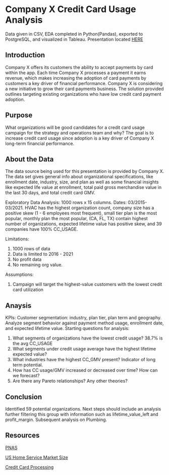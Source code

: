 # Company X Credit Card Usage Analysis
Data given in CSV, EDA completed in Python(Pandas), exported to PostgreSQL, and visualized in Tableau. 
Presentation located [HERE](https://github.com/josephmsmith/Company-X-CC-Usage-Analysis/blob/main/Fintech%20Service%20Company%20-%20CC%20USAGE%20ANALYSIS%20-%20Case%20Study.pdf)

## Introduction
Company X offers its customers the ability to accept payments by card within the app. 
Each time Company X processes a payment it earns revenue, which makes increasing the adoption of card payments by customers a key driver of financial performance. 
Company X is considering a new initiative to grow their card payments business. 
The solution provided outlines targeting existing organizations who have low credit card payment adoption.

## Purpose 
What organizations will be good candidates for a credit card usage campaign for the strategy and operations team and why? 
The goal is to increase credit card usage since adoption is a key driver of Company X long-term financial performance. 

## About the Data
The data source being used for this presentation is provided by Company X. The data set gives general info about organizational specifications, like enrollment date, industry, size, and plan as well as some financial insights like expected life value at enrollment, total paid gross merchandise value in the last 30 days, and total credit card GMV. 

Exploratory Data Analysis:
1000 rows x 15 columns. Dates: 03/2015-03/2021. HVAC has the highest organization count, company size has a positive skew (1 - 6 employees most frequent), small tier plan is the most popular, monthly plan the most popular, (CA, FL, TX) contain highest number of organizations, expected lifetime value has positive skew, and 39 companies have 100% CC_USAGE.

Limitations: 
1. 1000 rows of data
2. Data is limited to 2016 - 2021
3. No profit data
4. No remaining org value.

Assumptions: 
1. Campaign will target the highest-value customers with the lowest credit card utilization

## Anaysis
KPIs: Customer segmentation: industry, plan tier, plan term and geography. Analyze segment behavior against  payment method usage, enrollment date, and expected lifetime value. 
Starting questions for analysis:  
1. What segments of organizations have the lowest credit usage? 38.7% is the avg CC_USAGE
2. What segments under credit usage average have the highest lifetime expected value?
3. What industries have the highest CC_GMV present? Indicator of long term potential.
4. How has CC usage/GMV increased or decreased over time? How can we forecast?
5. Are there any Pareto relationships? Any other theories?

## Conclusion
Identified 59 potential organizations. Next steps should include an analysis further filtering this group with information such as lifetime_value_left and profit_margin. Subsequent analysis on Plumbing. 

## Resources
[PNAS](https://www.pnas.org/doi/10.1073/pnas.2006991117#:~:text=Across%20the%20full%20sample%2C%2043,being%20less%20of%20a%20factor.)

[US Home Service Market Size](https://www.verifiedmarketresearch.com/product/us-home-service-market/)

[Credit Card Processing](https://www.merchantmaverick.com/the-complete-guide-to-credit-card-processing-rates-and-fees/)
